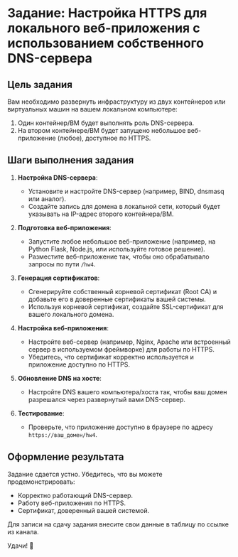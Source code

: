 # Задание: Настройка HTTPS для локального веб-приложения с использованием собственного DNS-сервера

## Цель задания
Вам необходимо развернуть инфраструктуру из двух контейнеров или виртуальных машин на вашем локальном компьютере:
1. Один контейнер/ВМ будет выполнять роль DNS-сервера.
2. На втором контейнере/ВМ будет запущено небольшое веб-приложение (любое), доступное по HTTPS.

## Шаги выполнения задания
1. **Настройка DNS-сервера**:
    - Установите и настройте DNS-сервер (например, BIND, dnsmasq или аналог).
    - Создайте запись для домена в локальной сети, который будет указывать на IP-адрес второго контейнера/ВМ.

2. **Подготовка веб-приложения**:
    - Запустите любое небольшое веб-приложение (например, на Python Flask, Node.js, или используйте готовое решение).
    - Разместите веб-приложение так, чтобы оно обрабатывало запросы по пути `/hw4`.

3. **Генерация сертификатов**:
    - Сгенерируйте собственный корневой сертификат (Root CA) и добавьте его в доверенные сертификаты вашей системы.
    - Используя корневой сертификат, создайте SSL-сертификат для вашего локального домена.

4. **Настройка веб-приложения**:
    - Настройте веб-сервер (например, Nginx, Apache или встроенный сервер в используемом фреймворке) для работы по HTTPS.
    - Убедитесь, что сертификат корректно используется и приложение доступно по HTTPS.

5. **Обновление DNS на хосте**:
    - Настройте DNS вашего компьютера/хоста так, чтобы ваш домен разрешался через развернутый вами DNS-сервер.

6. **Тестирование**:
    - Проверьте, что приложение доступно в браузере по адресу `https://ваш_домен/hw4`.

## Оформление результата
Задание сдается устно. Убедитесь, что вы можете продемонстрировать:
- Корректно работающий DNS-сервер.
- Работу веб-приложения по HTTPS.
- Сертификат, доверенный вашей системой.

Для записи на сдачу задания внесите свои данные в таблицу по ссылке из канала.

Удачи! 🚀
